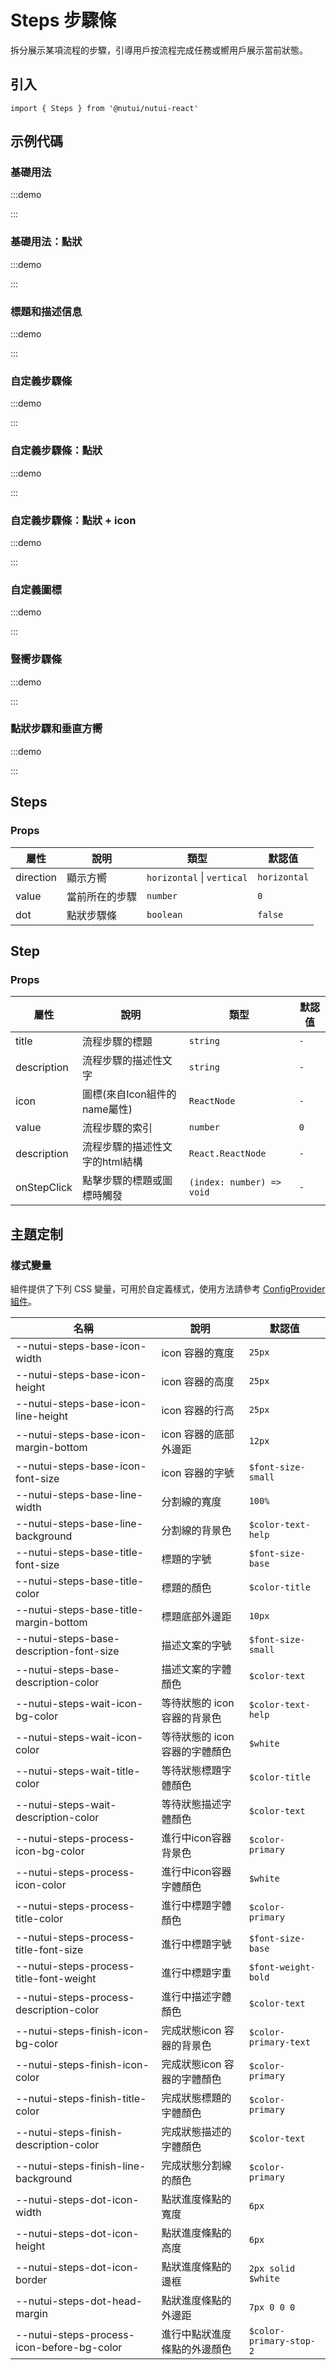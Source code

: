 # Steps 步驟條

拆分展示某項流程的步驟，引導用戶按流程完成任務或嚮用戶展示當前狀態。

## 引入

```tsx
import { Steps } from '@nutui/nutui-react'
```

## 示例代碼

### 基礎用法

:::demo

<CodeBlock src='h5/demo1.tsx'></CodeBlock>

:::

### 基礎用法：點狀

:::demo

<CodeBlock src='h5/demo2.tsx'></CodeBlock>

:::

### 標題和描述信息

:::demo

<CodeBlock src='h5/demo3.tsx'></CodeBlock>

:::

### 自定義步驟條

:::demo

<CodeBlock src='h5/demo4.tsx'></CodeBlock>

:::

### 自定義步驟條：點狀

:::demo

<CodeBlock src='h5/demo5.tsx'></CodeBlock>

:::

### 自定義步驟條：點狀 + icon

:::demo

<CodeBlock src='h5/demo6.tsx'></CodeBlock>

:::

### 自定義圖標

:::demo

<CodeBlock src='h5/demo7.tsx'></CodeBlock>

:::

### 豎嚮步驟條

:::demo

<CodeBlock src='h5/demo8.tsx'></CodeBlock>

:::

### 點狀步驟和垂直方嚮

:::demo

<CodeBlock src='h5/demo9.tsx'></CodeBlock>

:::

## Steps

### Props

| 屬性 | 說明 | 類型 | 默認值 |
| --- | --- | --- | --- |
| direction | 顯示方嚮 | `horizontal` \| `vertical` | `horizontal` |
| value | 當前所在的步驟 | `number` | `0` |
| dot | 點狀步驟條 | `boolean` | `false` |

## Step

### Props

| 屬性 | 說明 | 類型 | 默認值 |
| --- | --- | --- | --- |
| title | 流程步驟的標題 | `string` | `-` |
| description | 流程步驟的描述性文字 | `string` | `-` |
| icon | 圖標(來自Icon組件的name屬性) | `ReactNode` | `-` |
| value | 流程步驟的索引 | `number` | `0` |
| description | 流程步驟的描述性文字的html結構 | `React.ReactNode` | `-` |
| onStepClick | 點擊步驟的標題或圖標時觸發 | `(index: number) => void` | `-` |

## 主題定制

### 樣式變量

組件提供了下列 CSS 變量，可用於自定義樣式，使用方法請參考 [ConfigProvider 組件](#/zh-CN/component/configprovider)。

| 名稱 | 說明 | 默認值 |
| --- | --- | --- |
| \--nutui-steps-base-icon-width | icon 容器的寬度 | `25px` |
| \--nutui-steps-base-icon-height | icon 容器的高度 | `25px` |
| \--nutui-steps-base-icon-line-height | icon 容器的行高 | `25px` |
| \--nutui-steps-base-icon-margin-bottom | icon 容器的底部外邊距 | `12px` |
| \--nutui-steps-base-icon-font-size | icon 容器的字號 | `$font-size-small` |
| \--nutui-steps-base-line-width | 分割線的寬度 | `100%` |
| \--nutui-steps-base-line-background | 分割線的背景色 | `$color-text-help` |
| \--nutui-steps-base-title-font-size | 標題的字號 | `$font-size-base` |
| \--nutui-steps-base-title-color | 標題的顏色 | `$color-title` |
| \--nutui-steps-base-title-margin-bottom | 標題底部外邊距 | `10px` |
| \--nutui-steps-base-description-font-size | 描述文案的字號 | `$font-size-small` |
| \--nutui-steps-base-description-color | 描述文案的字體顏色 | `$color-text` |
| \--nutui-steps-wait-icon-bg-color | 等待狀態的 icon 容器的背景色 | `$color-text-help` |
| \--nutui-steps-wait-icon-color | 等待狀態的 icon 容器的字體顏色 | `$white` |
| \--nutui-steps-wait-title-color | 等待狀態標題字體顏色 | `$color-title` |
| \--nutui-steps-wait-description-color | 等待狀態描述字體顏色 | `$color-text` |
| \--nutui-steps-process-icon-bg-color | 進行中icon容器背景色 | `$color-primary` |
| \--nutui-steps-process-icon-color | 進行中icon容器字體顏色 | `$white` |
| \--nutui-steps-process-title-color | 進行中標題字體顏色 | `$color-primary` |
| \--nutui-steps-process-title-font-size | 進行中標題字號 | `$font-size-base` |
| \--nutui-steps-process-title-font-weight | 進行中標題字重 | `$font-weight-bold` |
| \--nutui-steps-process-description-color | 進行中描述字體顏色 | `$color-text` |
| \--nutui-steps-finish-icon-bg-color | 完成狀態icon 容器的背景色 | `$color-primary-text` |
| \--nutui-steps-finish-icon-color | 完成狀態icon 容器的字體顏色 | `$color-primary` |
| \--nutui-steps-finish-title-color | 完成狀態標題的字體顏色 | `$color-primary` |
| \--nutui-steps-finish-description-color | 完成狀態描述的字體顏色 | `$color-text` |
| \--nutui-steps-finish-line-background | 完成狀態分割線的顏色 | `$color-primary` |
| \--nutui-steps-dot-icon-width | 點狀進度條點的寬度 | `6px` |
| \--nutui-steps-dot-icon-height | 點狀進度條點的高度 | `6px` |
| \--nutui-steps-dot-icon-border | 點狀進度條點的邊框 | `2px solid $white` |
| \--nutui-steps-dot-head-margin | 點狀進度條點的外邊距 | `7px 0 0 0` |
| \--nutui-steps-process-icon-before-bg-color | 進行中點狀進度條點的外邊顏色 | `$color-primary-stop-2` |

